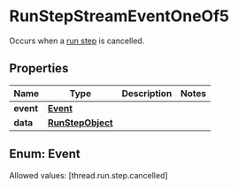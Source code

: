 

# RunStepStreamEventOneOf5

Occurs when a [run step](/docs/api-reference/runs/step-object) is cancelled.

## Properties

Name | Type | Description | Notes
------------ | ------------- | ------------- | -------------
**event** | [**Event**](#Event) |  | 
**data** | [**RunStepObject**](RunStepObject.md) |  | 


## Enum: Event
Allowed values: [thread.run.step.cancelled]




